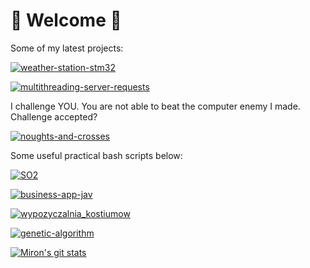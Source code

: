 # 🚀 Welcome 🚀
Some of my latest projects:

[![weather-station-stm32](https://github-readme-stats.vercel.app/api/pin/?username=sevelantis&repo=weather-station-stm32&theme=nightowl&show_owner=false&layout=compact)](https://github.com/Sevelantis/weather-station-stm32/)

[![multithreading-server-requests](https://github-readme-stats.vercel.app/api/pin/?username=sevelantis&repo=multithreading-server-requests&theme=nightowl&show_owner=false&layout=compact)](https://github.com/Sevelantis/multithreading-server-requests/)

I challenge YOU. You are not able to beat the computer enemy I made. Challenge accepted?

[![noughts-and-crosses](https://github-readme-stats.vercel.app/api/pin/?username=sevelantis&repo=noughts-and-crosses&theme=nightowl&show_owner=false)](https://github.com/Sevelantis/noughts-and-crosses)

Some useful practical bash scripts below:

[![SO2](https://github-readme-stats.vercel.app/api/pin/?username=sevelantis&repo=SO2&theme=gruvbox&show_owner=false)](https://github.com/Sevelantis/SO2)

[![business-app-jav](https://github-readme-stats.vercel.app/api/pin/?username=sevelantis&repo=business-app-java&theme=gruvbox&show_owner=false)](https://github.com/Sevelantis/business-app-java)

[![wypozyczalnia_kostiumow](https://github-readme-stats.vercel.app/api/pin/?username=Agstarte&repo=wypozyczalnia_kostiumow&theme=gruvbox&show_owner=false)](https://github.com/Agstarte/wypozyczalnia_kostiumow/)

[![genetic-algorithm](https://github-readme-stats.vercel.app/api/pin/?username=sevelantis&repo=genetic-algorithm&theme=gruvbox&show_owner=false)](https://github.com/Sevelantis/genetic-algorithm)

[![Miron's git stats](https://github-readme-stats.vercel.app/api?username=sevelantis&hide=stars,prs,issues&count_private=true&show_icons=true&theme=cobalt&include_all_commits=true&line_height=30)](https://github.com/sevelantis)
